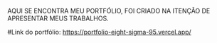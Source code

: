 AQUI SE ENCONTRA MEU PORTFÓLIO, FOI CRIADO NA ITENÇÃO DE APRESENTAR MEUS TRABALHOS.

#Link do portfólio: https://portfolio-eight-sigma-95.vercel.app/